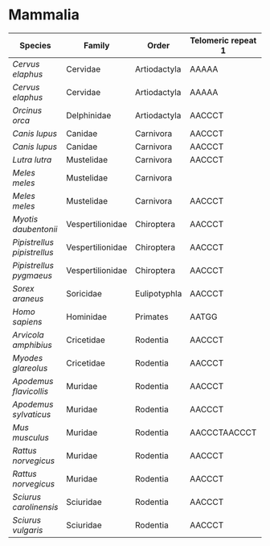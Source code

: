 # Mammalia

| Species | Family | Order | Telomeric repeat 1 | Telomeric repeat 2 | Data type |
| -- | --- | --- | --- | --- | --- |
| *Cervus elaphus* | Cervidae | Artiodactyla | AAAAA | AAAAAA | assembly |
| *Cervus elaphus* | Cervidae | Artiodactyla | AAAAA | AAAAAA | pacbio |
| *Orcinus orca* | Delphinidae | Artiodactyla | AACCCT |  | pacbio |
| *Canis lupus* | Canidae | Carnivora | AACCCT | AACCCTAACCCT | assembly |
| *Canis lupus* | Canidae | Carnivora | AACCCT | AACCCTAACCCT | pacbio |
| *Lutra lutra* | Mustelidae | Carnivora | AACCCT | AACCCTAACCCT | assembly |
| *Meles meles* | Mustelidae | Carnivora |  |  | assembly |
| *Meles meles* | Mustelidae | Carnivora | AACCCT | AACCCTAACCCT | pacbio |
| *Myotis daubentonii* | Vespertilionidae | Chiroptera | AACCCT | AACCCTAACCCT | pacbio |
| *Pipistrellus pipistrellus* | Vespertilionidae | Chiroptera | AACCCT | AACCCTAACCCT | assembly |
| *Pipistrellus pygmaeus* | Vespertilionidae | Chiroptera | AACCCT | AACCCTAACCCT | pacbio |
| *Sorex araneus* | Soricidae | Eulipotyphla | AACCCT | AACCCTAACCCT | pacbio |
| *Homo sapiens* | Hominidae | Primates | AATGG | AACCCT | pacbio |
| *Arvicola amphibius* | Cricetidae | Rodentia | AACCCT | AACCCTAACCCT | assembly |
| *Myodes glareolus* | Cricetidae | Rodentia | AACCCT | AACCCTAACCCT | pacbio |
| *Apodemus flavicollis* | Muridae | Rodentia | AACCCT | AACCCTAACCCT | pacbio |
| *Apodemus sylvaticus* | Muridae | Rodentia | AACCCT | AACCCTAACCCT | pacbio |
| *Mus musculus* | Muridae | Rodentia | AACCCTAACCCT | AACCCT | pacbio |
| *Rattus norvegicus* | Muridae | Rodentia | AACCCT | AACCCTAACCCT | assembly |
| *Rattus norvegicus* | Muridae | Rodentia | AACCCT | AACCCTAACCCT | pacbio |
| *Sciurus carolinensis* | Sciuridae | Rodentia | AACCCT | AACCCTAACCCT | assembly |
| *Sciurus vulgaris* | Sciuridae | Rodentia | AACCCT | AACCCTAACCCT | assembly |
